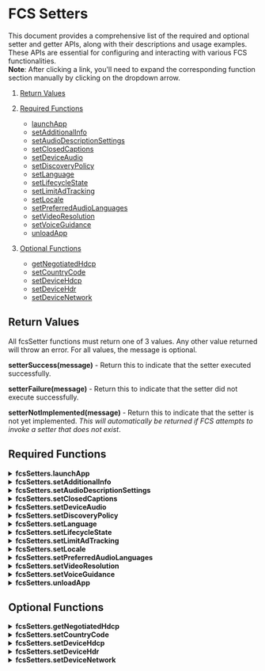 # FCS Setters

This document provides a comprehensive list of the required and optional setter and getter APIs, along with their descriptions and usage examples. These APIs are essential for configuring and interacting with various FCS functionalities.
<br>**Note**: After clicking a link, you'll need to expand the corresponding function section manually by clicking on the dropdown arrow.

1. [Return Values](#return-values)
2. [Required Functions](#required-functions)
    * [launchApp](#launchApp)
    * [setAdditionalInfo](#setAdditionalInfo)
    * [setAudioDescriptionSettings](#setAudioDescriptionSettings)
    * [setClosedCaptions](#setClosedCaptions)
    * [setDeviceAudio](#setDeviceAudio)
    * [setDiscoveryPolicy](#setDiscoveryPolicy)
    * [setLanguage](#setLanguage)
    * [setLifecycleState](#setLifecycleState)
    * [setLimitAdTracking](#setLimitAdTracking)
    * [setLocale](#setLocale)
    * [setPreferredAudioLanguages](#setPreferredAudioLanguages)
    * [setVideoResolution](#setVideoResolution)
    * [setVoiceGuidance](#setVoiceGuidance)
    * [unloadApp](#unloadApp)    

3. [Optional Functions](#optional-functions)
    * [getNegotiatedHdcp](#getNegotiatedHdcp)
    * [setCountryCode](#setCountryCode)
    * [setDeviceHdcp](#setDeviceHdcp)
    * [setDeviceHdr](#setDeviceHdr)
    * [setDeviceNetwork](#setDeviceNetwork)


## Return Values

All fcsSetter functions must return one of 3 values. Any other value returned will throw an error. For all values, the message is optional.

**setterSuccess(message)** - Return this to indicate that the setter executed successfully.

**setterFailure(message)** - Return this to indicate that the setter did not execute successfully.

**setterNotImplemented(message)** - Return this to indicate that the setter is not yet implemented. *This will automatically be returned if FCS attempts to invoke a setter that does not exist*.

## Required Functions

<details id="launchApp">
<summary><b>fcsSetters.launchApp</b></summary>

Launch an application on the device under test (DUT).

```
function launchApp(value) {   
    let response = // Call your service to launch appId <value> on the device
    let success = // Perform validations to ensure the app was launched successfully

    if(success) {
        return setterSuccess(`Launched ${value} successfully!`);
    } else{
        return setterFailure(`Failed to launch app ${value}`);
    }
}
```

Param **value** will represent the appId to launch on the DUT.

**Example** 

```fcsSetters.launchApp("myAppId");``` 

</details>

<details id="setAdditionalInfo">
<summary><b>fcsSetters.setAdditionalInfo</b></summary>

Sets additional metadata or remove additional metadata for localization or configuration.

```
function setAdditionalInfo(attribute, value) {
    let response = // Call your service to update the additional info
    let success = // Perform validations to ensure additional was updated successfully

    if (success) {
        return setterSuccess(`Successfully set '${attribute}' with value '${value}'!`);
    } else {
        return setterFailure(`Failed to set '${attribute}' with value '${value}'`);
    }
}
```
There are 2 possible scenarios this function should handle:

**Add Additional Info**

In this scenario, the *attribute* will be addAddionalInfo to add the additional metadata for localization. 
The *value* will be an object containing key-value pairs representing the additional metadata to be added.

**Remove additional Info**

In this scenario, the *attribute* will be removeAddionalInfo to remove the additional metadata for localization. 
The *value* will be an object containing the key of the metadata to be removed.

**Examples** 

Add additional Info: ```fcsSetters.setAdditionalInfo("addAdditionalInfo", { key: "exampleKey", value: "exampleValue" });```

Remove additional Info: ```fcsSetters.setAdditionalInfo("removeAdditionalInfo", { key: "exampleKey" });```

</details>

<details id="setAudioDescriptionSettings">
<summary><b>fcsSetters.setAudioDescriptionSettings</b></summary>

Configures audio description settings.

```
function setAudioDescriptionSettings(attribute, value) {
    let response = // Call your service to update the audio description settings
    let success = // Perform validations to ensure audio description was updated successfully

    if (success) {
        return setterSuccess(`Set Audio Description '${attribute}' to '${value}' successfully!`);
    } else {
        return setterFailure(`Failed to set Audio Description '${attribute}' to '${value}'`);
    }
}
```

This function handles the following scenario

**Enabling or Disabling AudioDescriptionSettings**

In this scenario, the *attribute* will be null/undefined or simply "setEnabled". 
The *value* will be a string containing a boolean "true" or "false". *true* will enable audio description, and *false* will disable it.

**Example**

```fcsSetters.setAudioDescriptionSettings("setEnabled", "true");```

</details>


<details id="setClosedCaptions">
<summary><b>fcsSetters.setClosedCaptions</b></summary>

Configures closed caption settings.

```
function setClosedCaptions(attribute,value) {
    let response = // Call your service to update the Closed Captions state for the device
    let success = // Perform validations to ensure closed caption was updated successfully

    if(success) {
        return setterSuccess(`Set Closed Captions '${attribute}' to '${value}' successfully!`);
    } else {
        return setterFailure(`Unable to set Closed Caption '${attribute}' to '${value}'`);
    }
}
```

There are 2 possible scenarios this function should handle:

**Enabling or Disabling Closed Captions**

In this scenario, the *attribute* will be null/undefined or simply "setEnable". 
The *value* will be a string containing a boolean "true" or "false". *true* will enable closed captioning, and *false* will disable it.

**Setting a Closed Captions attribute**

In this scenario, the *attribute* will contain an attribute for which to set a value and *value* will contain that value.

**Examples**

Enable Closed Captions: ```fcsSetters.setClosedCaptions("true")``` 

Set "FontFamily" to "Arial": ```fcsSetters.setClosedCaptions("FontFamily", "Arial")```

</details>


<details id="setDeviceAudio">
<summary><b>fcsSetters.setDeviceAudio</b></summary>

Configures audio settings for the device.

```
function setDeviceAudio(value) {
    let response = // Call your service to set device audio state
    let success = // Perform validations to ensure device audio was updated successfully

    if (success) {
        return setterSuccess(`Set Device Audio to '${value}' successfully!`);
    } else {
        return setterFailure(`Failed to set Device Audio to '${value}'`);
    }
}
```

Param **value** will represent the desired audio mode.

**Possible value**
  - stereo
  - dolbyDigital5.1
  - dolbyDigital5.1+
  - dolbyAtmos

**Example**

```fcsSetters.setDeviceAudio("stereo");```


</details>

<details id="setDiscoveryPolicy">
<summary><b>fcsSetters.setDiscoveryPolicy</b></summary>

Configures the discovery policy for the device.

```
function setDiscoveryPolicy(attribute, value) {
    let response = // Call your service to set discovery policy state
    let success = // Perform validations to ensure discovery policy was updated successfully

    if (success) {
        return setterSuccess(`Set '${attribute}' policy to '${value}' successfully!`);
    } else {
        return setterFailure(`Failed to set  '${attribute}' policy to '${value}'`);
    }
}
```

There are 2 possible scenarios this function should handle:


**Setting AllowPersonalization to true**

In this scenario, the *attribute* will be setAllowPersonalization. 
The *value* will be a string containing a boolean "true" or "false". *true* will allow Personalization and *false* will disable Personalization.

**Setting AllowWatchHistory to true**

In this scenario, the *attribute* will be setAllowWatchHistory. 
The *value* will be a string containing a boolean "true" or "false". *true* will enable/remember WatchHistory tracking and *false* will disable Watch history tracking.

**Examples**

Setting AllowPersonalization to true: ```fcsSetters.setDiscoveryPolicy("allowPesonalization","true")``` 

Setting AllowWatchHistory to true: ```fcsSetters.setDiscoveryPolicy("allowWatchHistory", "true")```

</details>

<details id="setLanguage">
<summary><b>fcsSetters.setLanguage</b></summary>

Sets the device's language.

```
function setLanguage(value) {
    let response = // Call your service to set the language 
    let success = // Perform validations to ensure language was updated successfully

    if (success) {
        return setterSuccess(`Set Language to '${value}' successfully!`);
    } else {
        return setterFailure(`Failed to set Language to '${value}'`);
    }
}
```

Param **value** will represent the desired language.

**Possible value**
  - en
  - es

**Example** 

```fcsSetters.setLanguage("en");```

</details>

<details id="setLifecycleState">
<summary><b>fcsSetters.setLifecycleState</b></summary>

Sets the lifecycle state of the application.

```
function setLifecycleState(value) {
    let response = // Call your service to set the lifecycle state
    let success = //Perform validations to ensure lifecycle state was updated successfully

    if (success) {
        return setterSuccess(`Set Lifecycle State to '${value}' successfully!`);
    } else {
        return setterFailure(`Failed to set Lifecycle State to '${value}'`);
    }
}

```

Param **value** will represent the desired lifecycle state.

**Possible value**
  - foreground
  - background
  - suspended
  - inactive
  - unloading

**Example**

```fcsSetters.setLifecycleState("background");``` 

</details>

<details id="setLimitAdTracking">
<summary><b>fcsSetters.setLimitAdTracking</b></summary>

Configures the limit ad tracking setting.

```
function setLimitAdTracking(attribute, value) {
    let response = // Call your service to set the limit ad tracking
    let success = // Perform validations to limit ad tracking was updated successfully

    if (success) {
        return setterSuccess(`Set '${attribute}' Tracking to '${value}' successfully!`);
    } else {
        return setterFailure(`Failed to set '${attribute}' Tracking to '${value}'`);
    }
}
```

There are 3 possible scenarios this function should handle:

**SetAllowPrimaryBrowseAdTargeting**

In this scenario, the *attribute* will be SetAllowPrimaryBrowseAdTargeting. 
The *value* will be a string containing a boolean "true" or "false". *true* will allow PrimaryBrowseAdTargeting and *false* will disable it.

**SetAllowAppContentAdTargeting**

In this scenario, the *attribute* will be SetAllowAppContentAdTargeting. 
The *value* will be a string containing a boolean "true" or "false". *true* will allow AppContentAdTargeting and *false* will disable it.

**SetAllowPrimaryContentAdTargeting**

In this scenario, the *attribute* will be SetAllowPrimaryContentAdTargeting. 
The *value* will be a string containing a boolean "true" or "false". *true* will allow PrimaryContentAdTargeting and *false* will disable it.**

**Examples**

Set AllowAppContentAdTargeting: ```fcsSetters.setLimitAdTracking("SetAllowAppContentAdTargeting","true")``` 

Set AllowPrimaryBrowseAdTargeting: ```fcsSetters.setLimitAdTracking("SetAllowPrimaryBrowseAdTargeting","true")``` 

Set AllowPrimaryContentAdTargeting: ```fcsSetters.setLimitAdTracking("SetAllowPrimaryContentAdTargeting","true")``` 

</details>

<details id="setLocale">
<summary><b>fcsSetters.setLocale</b></summary>

Sets the device's locale settings.

```
function setLocale(value) {
    let response = // Call your service to set the locale state
    let success = // Perform validations to ensure locale was updated successfully

    if (success) {
        return setterSuccess(`Set Locale to '${value}' successfully!`);
    } else {
        return setterFailure(`Failed to set Locale to '${value}'`);
    }
}
```

Param **value** represent the desired locale setting.

**Possible value**
  - en-US
  - es-US

**Example**

```fcsSetters.setLocale("en-US");``` 

</details>


<details id="setPreferredAudioLanguages">
<summary><b>fcsSetters.setPreferredAudioLanguages</b></summary>

Configures the preferred audio languages.

```
function setPreferredAudioLanguages(value) {
    let response = // Call your service to set the preferred audio languages
    let success = // Perform validations to ensure preferred audio language was updated successfully

    if (success) {
        return setterSuccess(`Set Preferred Audio Languages to '${value}' successfully!`);
    } else {
        return setterFailure(`Failed to set Preferred Audio Languages to '${value}'`);
    }
}
```

Param **value**  will be a list of preferred audio languages, represented as an array of language code.

**Possible value**
  - ["eng","spa"]
  - ["spa","eng"]

**Example**

```fcsSetters.setPreferredAudioLanguages("[\"eng\", \"spa\"]");```

</details>

<details id="setVideoResolution">
<summary><b>fcsSetters.setVideoResolution</b></summary>

Configures the video resolution.

```
function setVideoResolution(value) {
    let response = // Call your service to set the video resolution
    let success = // Perform validations to ensure video resolution was updated successfully

    if (success) {
        return setterSuccess(`Set Video Resolution to '${value}' successfully!`);
    } else {
        return setterFailure(`Failed to set Video Resolution to '${value}'`);
    }
}
```

Param **value** represent array of desired video resolution.

**Example**

```fcsSetters.setVideoResolution("[\"1920\", \"1080\"]");``` 

</details>

<details id="setVoiceGuidance">
<summary><b>fcsSetters.setVoiceGuidance</b></summary>

Configures voice guidance settings.

```
function setVoiceGuidance(attribute, value) {
    let response = // Call your service to update the Voice Guidance state for the device
    let success = // Perform validations to ensure the voice guidance was updated successfully

    if (success) {
        return setterSuccess(`Set Voice Guidance attribute '${attribute}' to '${value}' successfully!`);
    } else {
        return setterFailure(`Unable to set Voice Guidance attribute '${attribute}' to '${value}'`);
    }
}
```

This function handles the following scenario

**Enabling or Disabling Voice Guidance**

In this scenario, the *attribute* will be null/undefined or simply "enable". 
The *value* will be a string containing a boolean "true" or "false". "true" will enable closed captioning, and false will disable it.

**Example**

To enable Voice Guidance: ```fcsSetters.setVoiceGuidance("enable", "true");```

</details>

<details id="unloadApp">
<summary><b>fcsSetters.unloadApp</b></summary>

Unloads an application on the device under Test(DUT).

```
function unloadApp(value) {   
    let response = // Call your service to unloadlaunch appId <value> on the device
    let success = // Perform validations to ensure the app was unloaded successfully

    if(success) {
        return setterSuccess(`Unloaded ${value} successfully!`);
    } else{
        return setterFailure(`Failed to unload ${value} app`);
    }
}
```

Param **value** will contain the appId to unload on the DUT.

**Example** 

```fcsSetters.unloadApp("myAddId");``` 

</details>

## Optional Functions

<details id="getNegotiatedHdcp">
<summary><b>fcsSetters.getNegotiatedHdcp</b></summary>

Retrieves the current HDCP negotiation settings.

```
function getNegotiatedHdcp() {
    let response = // Call your service to retrieve the HDCP negotiation settings
    let success = // Validate that the retrieval was successful

    if (success) {
        return setterSuccess("Retrieved Negotiated Hdcp settings successfully!");
    } else {
        return setterFailure("Failed to retrieve Negotiated Hdcp settings");
    }
}

```

**No parameters** need to be passed, and the function simply retrieves the current HDCP negotiation settings.

**Example** 

```fcsSetters.getNegotiatedHdcp()``` 

</details>

<details id="setCountryCode">
<summary><b>fcsSetters.setCountryCode</b></summary>

Sets the country code for the device.

```
function setCountryCode(value) {
    let response = // Call your service to set the country code
    let success = // Perform validations to ensure country code was updtaedsuccessfully

    if (success) {
        return setterSuccess(`Set Country Code to '${value}' successfully!`);
    } else {
        return setterFailure(`Failed to set Country Code to '${value}'`);
    }
}
```

Param **value** will represent the country code.

**Possible value**
  - US
  - UK

**Example**

```fcsSetters.setCountryCode("US")``` 

</details>

<details id="setDeviceHdcp">
<summary><b>fcsSetters.setDeviceHdcp</b></summary>

Configures HDCP settings for the device.

```
function setDeviceHdcp(value) {
    let response = // Call your service to set the HDCP settings
    let success = // Perform validations to ensure HDCP settings was updated successfully

    if (success) {
        return setterSuccess(`Set Device HDCP to '${value}' successfully!`);
    } else {
        return setterFailure(`Failed to set Device HDCP to '${value}'`);
    }
}
```
Param **value** will be an object representing the HDCP settings.

**Possible value**
  - hdcp1.4
  - hdcp2.2

**Example**

```fcsSetters.setDeviceHdcp("{"hdcp2.2": true}")``` 

</details>

<details id="setDeviceHdr">
<summary><b>fcsSetters.setDeviceHdr</b></summary>

Configures HDR settings for the device.

```
function setDeviceHdr(value) {
    let response = // Call your service to set the HDR settings with the provided object
    let success = // Perform validations to ensure device HDR was updated successfully

    if (success) {
        return setterSuccess(`Set Device HDR to '${JSON.stringify(value)}' successfully!`);
    } else {
        return setterFailure(`Failed to set Device HDR to '${JSON.stringify(value)}'`);
    }
}
```

Param **value** will be an object representing the HDR settings.

**Possible value**
  - hdr10
  - hdr10Plus
  - dolbyVision
  - hlg

**Example**

```fcsSetters.setDeviceHdr("{"dolbyVision": true}")``` 

</details>

<details id="setDeviceNetwork">
<summary><b>fcsSetters.setDeviceNetwork</b></summary>

Configures the network settings for the device.

```
function setDeviceNetwork(value) {
    let response = // Call your service to set the network settings with the provided object
    let success = // Perform validations to ensure device network was updated successfully

    if (success) {
        return setterSuccess(`Set Device Network to '${JSON.stringify(value)}' successfully!`);
    } else {
        return setterFailure(`Failed to set Device Network to '${JSON.stringify(value)}'`);
    }
}
```

Param **value** will be an object represent the network settings.

**Possible value**
  - wifi
  - ethernet
  - hybrid

**Example**

```fcsSetters.setDeviceNetwork("{"state": "connected", "type": "wifi"}")``` 

</details>



